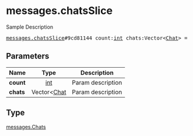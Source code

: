# messages.chatsSlice

Sample Description

<pre>
<a href="../constructor/messages.chatsSlice.md">messages.chatsSlice</a>#9cd81144 count:<a href="../type/int.md">int</a> chats:Vector&lt;<a href="../type/Chat.md">Chat</a>&gt; = <a href="../type/messages.Chats.md">messages.Chats</a>;
</pre>

## Parameters

| Name | Type | Description |
|------|:----:|-------------|
| **count** | [int](../type/int.md) | Param description |
| **chats** | Vector<[Chat](../type/Chat.md) | Param description |

## Type

[messages.Chats](../type/messages.Chats.md)
